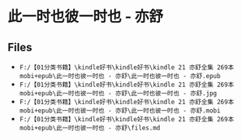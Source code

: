 # 此一时也彼一时也 - 亦舒

## Files

- `F:/【01分类书籍】\kindle好书\kindle好书\kindle 21 亦舒全集 269本 mobi+epub\此一时也彼一时也 - 亦舒\此一时也彼一时也 - 亦舒.epub`
- `F:/【01分类书籍】\kindle好书\kindle好书\kindle 21 亦舒全集 269本 mobi+epub\此一时也彼一时也 - 亦舒\此一时也彼一时也 - 亦舒.jpg`
- `F:/【01分类书籍】\kindle好书\kindle好书\kindle 21 亦舒全集 269本 mobi+epub\此一时也彼一时也 - 亦舒\此一时也彼一时也 - 亦舒.mobi`
- `F:/【01分类书籍】\kindle好书\kindle好书\kindle 21 亦舒全集 269本 mobi+epub\此一时也彼一时也 - 亦舒\files.md`
